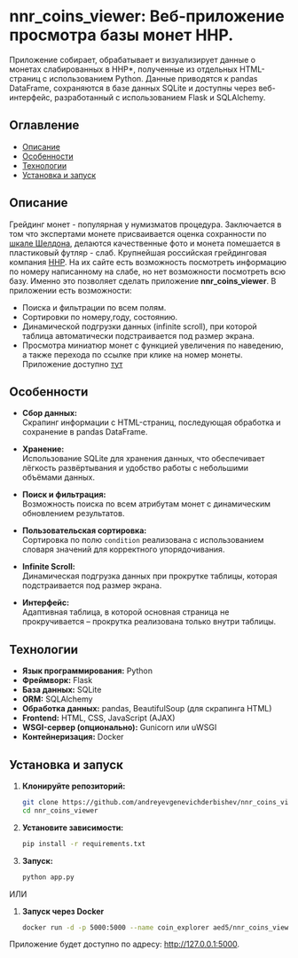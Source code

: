 # nnr_coins_viewer: Веб-приложение просмотра базы монет ННР.

Приложение собирает, обрабатывает и визуализирует данные о монетах слабированных в ННР*, полученные из отдельных HTML-страниц с использованием Python. Данные приводятся к pandas DataFrame, сохраняются в базе данных SQLite и доступны через веб-интерфейс, разработанный с использованием Flask и SQLAlchemy.

## Оглавление

- [Описание](#описание)
- [Особенности](#особенности)
- [Технологии](#технологии)
- [Установка и запуск](#установка-и-запуск)

## Описание

Грейдинг монет - популярная у нумизматов процедура. Заключается в том что экспертами монете присваивается оценка сохранности по [шкале Шелдона](https://en.wikipedia.org/wiki/Sheldon_coin_grading_scale), делаются качественные фото и монета помешается в пластиковый футляр - слаб. Крупнейшая российская грейдинговая компания [ННР](https://nreestr.ru/). На их сайте есть возможность посмотреть информацию по номеру написанному на слабе, но нет возможности посмотреть всю базу. Именно это позволяет сделать приложение **nnr_coins_viewer**. В приложении есть возможности:
- Поиска и фильтрации по всем полям.
- Сортировки по номеру,году, состоянию.
- Динамической подгрузки данных (infinite scroll), при которой таблица автоматически подстраивается под размер экрана.
- Просмотра миниатюр монет с функцией увеличения по наведению, а также перехода по ссылке при клике на номер монеты.
Приложение доступно [тут](http://103.136.70.112:5000/)

## Особенности

- **Сбор данных:**  
  Скрапинг информации с HTML-страниц, последующая обработка и сохранение в pandas DataFrame.

- **Хранение:**  
  Использование SQLite для хранения данных, что обеспечивает лёгкость развёртывания и удобство работы с небольшими объёмами данных.

- **Поиск и фильтрация:**  
  Возможность поиска по всем атрибутам монет с динамическим обновлением результатов.

- **Пользовательская сортировка:**  
  Сортировка по полю `condition` реализована с использованием словаря значений для корректного упорядочивания.

- **Infinite Scroll:**  
  Динамическая подгрузка данных при прокрутке таблицы, которая подстраивается под размер экрана.

- **Интерфейс:**  
  Адаптивная таблица, в которой основная страница не прокручивается – прокрутка реализована только внутри таблицы.

## Технологии

- **Язык программирования:** Python
- **Фреймворк:** Flask
- **База данных:** SQLite
- **ORM:** SQLAlchemy
- **Обработка данных:** pandas, BeautifulSoup (для скрапинга HTML)
- **Frontend:** HTML, CSS, JavaScript (AJAX)
- **WSGI-сервер (опционально):** Gunicorn или uWSGI
- **Контейнеризация:** Docker

## Установка и запуск

1. **Клонируйте репозиторий:**
   ```bash
   git clone https://github.com/andreyevgenevichderbishev/nnr_coins_viewer.git
   cd nnr_coins_viewer

2. **Установите зависимости:**
   ```bash	
   pip install -r requirements.txt

3. **Запуск:**
   ```bash
   python app.py

ИЛИ

1. **Запуск через Docker**
    ```bash
    docker run -d -p 5000:5000 --name coin_explorer aed5/nnr_coins_viewer

Приложение будет доступно по адресу: http://127.0.0.1:5000.

